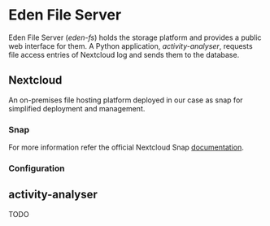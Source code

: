 # Eden File Server

Eden File Server (_eden-fs_) holds the storage platform and provides a public web interface for them.
A Python application, _activity-analyser_, requests file access entries of Nextcloud log and sends them to the database.

## Nextcloud

An on-premises file hosting platform deployed in our case as snap for simplified deployment and management.

### Snap

For more information refer the official Nextcloud Snap [documentation](https://github.com/nextcloud/nextcloud-snap).

### Configuration

## activity-analyser

TODO

